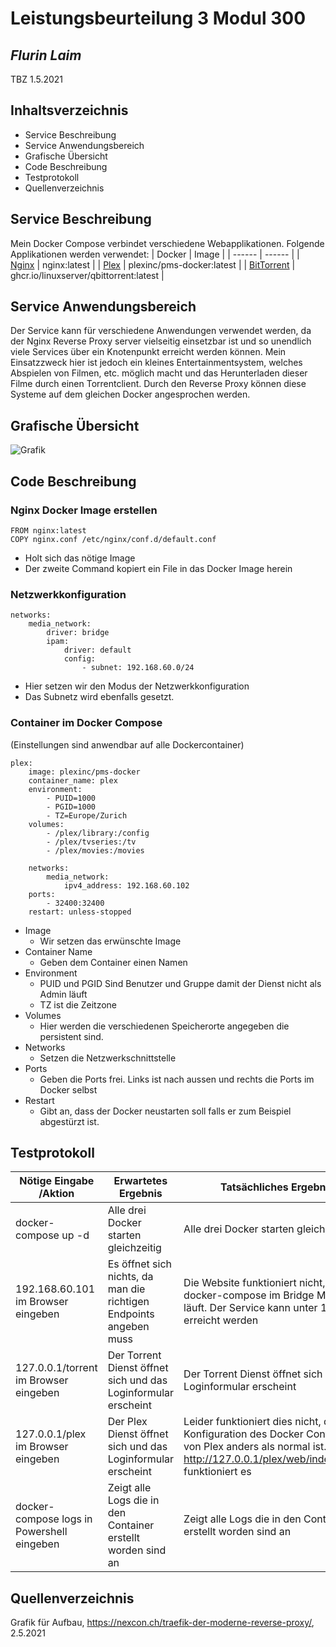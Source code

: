 # Leistungsbeurteilung 3 Modul 300
## _Flurin Laim_
TBZ 1.5.2021


## Inhaltsverzeichnis
* Service Beschreibung
* Service Anwendungsbereich
* Grafische Übersicht
* Code Beschreibung
* Testprotokoll
* Quellenverzeichnis

## Service Beschreibung
Mein Docker Compose verbindet verschiedene Webapplikationen. Folgende Applikationen werden verwendet:
| Docker | Image |
| ------ | ------ |
| [Nginx][nginx] | nginx:latest |
| [Plex][plex] | plexinc/pms-docker:latest | 
| [BitTorrent][bittorrent] | ghcr.io/linuxserver/qbittorrent:latest |
## Service Anwendungsbereich
Der Service kann für verschiedene Anwendungen verwendet werden, da der Nginx Reverse Proxy server vielseitig einsetzbar ist und so unendlich viele Services über ein Knotenpunkt erreicht werden können.
Mein Einsatzzweck hier ist jedoch ein kleines Entertainmentsystem, welches Abspielen von Filmen, etc. möglich macht und das Herunterladen dieser Filme durch einen Torrentclient.
Durch den Reverse Proxy können diese Systeme auf dem gleichen Docker angesprochen werden.

## Grafische Übersicht
![Grafik](https://nexcon.ch/wp-content/uploads/2020/02/reverse_proxy.png)

## Code Beschreibung

### Nginx Docker Image erstellen
```
FROM nginx:latest
COPY nginx.conf /etc/nginx/conf.d/default.conf
```
* Holt sich das nötige Image
* Der zweite Command kopiert ein File in das Docker Image herein

### Netzwerkkonfiguration
```
networks:
    media_network:
        driver: bridge
        ipam:
            driver: default
            config:
                - subnet: 192.168.60.0/24
```
* Hier setzen wir den Modus der Netzwerkkonfiguration 
* Das Subnetz wird ebenfalls gesetzt.

### Container im Docker Compose
(Einstellungen sind anwendbar auf alle Dockercontainer)
```
plex:
    image: plexinc/pms-docker
    container_name: plex
    environment:
        - PUID=1000
        - PGID=1000
        - TZ=Europe/Zurich
    volumes:
        - /plex/library:/config
        - /plex/tvseries:/tv
        - /plex/movies:/movies
    
    networks:
        media_network:
            ipv4_address: 192.168.60.102
    ports:
        - 32400:32400
    restart: unless-stopped
```
* Image
  * Wir setzen das erwünschte Image
* Container Name
  * Geben dem Container einen Namen
* Environment
  * PUID und PGID Sind Benutzer und Gruppe damit der Dienst nicht als Admin läuft
  * TZ ist die Zeitzone
* Volumes
  * Hier werden die verschiedenen Speicherorte angegeben die persistent sind.
* Networks
  * Setzen die Netzwerkschnittstelle
* Ports
  * Geben die Ports frei. Links ist nach aussen und rechts die Ports im Docker selbst
* Restart
  * Gibt an, dass der Docker neustarten soll falls er zum Beispiel abgestürzt ist.



## Testprotokoll

| Nötige Eingabe /Aktion | Erwartetes Ergebnis | Tatsächliches Ergebnis |
| ------ | ------ | ---- |
| docker-compose up -d| Alle drei Docker starten gleichzeitig | Alle drei Docker starten gleichzeitig |
| 192.168.60.101 im Browser eingeben| Es öffnet sich nichts, da man die richtigen Endpoints angeben muss | Die Website funktioniert nicht, da dass docker-compose im Bridge Modus läuft. Der Service kann unter 127.0.0.1 erreicht werden |
| 127.0.0.1/torrent im Browser eingeben | Der Torrent Dienst öffnet sich und das Loginformular erscheint | Der Torrent Dienst öffnet sich und das Loginformular erscheint |
| 127.0.0.1/plex im Browser eingeben | Der Plex Dienst öffnet sich und das Loginformular erscheint | Leider funktioniert dies nicht, da die Konfiguration des Docker Containers von Plex anders als normal ist. Unter <http://127.0.0.1/plex/web/index.html#!/> funktioniert es ||
| docker-compose logs in Powershell eingeben| Zeigt alle Logs die in den Container erstellt worden sind an | Zeigt alle Logs die in den Container erstellt worden sind an |

## Quellenverzeichnis
Grafik für Aufbau, <https://nexcon.ch/traefik-der-moderne-reverse-proxy/>, 2.5.2021


[nginx]: <https://www.nginx.com/>
[plex]: <https://www.plex.tv/>
[bittorrent]: <https://www.bittorrent.com/de/>
